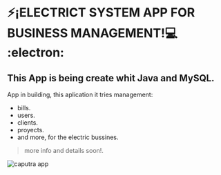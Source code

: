 # ⚡¡ELECTRICT SYSTEM APP FOR BUSINESS MANAGEMENT!💻 :electron:

## This App is being create whit Java and MySQL. 

App in building, this aplication it tries management:
- bills.
-  users.
- clients.
- proyects.
-  and more, for the electric bussines.

>more info and details soon!.

![caputra app](https://github.com/user-attachments/assets/7295313b-8400-4a37-ad24-b180b5b611d2)

